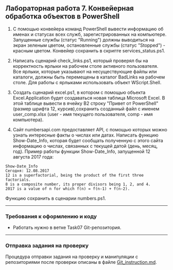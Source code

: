 ##                             Лабораторная работа 7. Конвейерная обработка объектов в PowerShell
1. С помощью конвейера команд PowerShell вывести информацию об именах и статусах всех служб, зарегистрированных на компьютере. Запущенные службы (статус "Running") должны выводиться на экран зеленым цветом, остановленные службы (статус "Stopped") - красным цветом. Конвейер сохранить в скрипте services_status.ps1.

2. Написать сценарий check_links.ps1, который проверял бы на корректность ярлыки на рабочем столе активного пользователя. Все ярлыки, которые указывают на несуществующие файлы или каталоги, должны быть перемещены в каталог BadLinks на рабочем столе. Для работы с ярлыками использовать объект WScript.Shell.

3. Создать сценарий excel.ps1, в котором с помощью объекта Excel.Application будет  создаваться новая таблица Microsoft Excel. В этой таблице вывести в ячейку B2 строку "Привет от PowerShell" (размер шрифта 12, курсив),сохранить созданный файл с именем user_comp.xlsx (user - имя текущего пользователя, comp - имя компьютера).

4. Cайт numbersapi.com предоставляет API, с помощью которых можно узнать интересные факты о числах или датах. Написать функцию Show-Date_Info, которая будет сообщать полученную с этого сайта информацию о числах, связанных с текущей датой (день, месяц, год).
Пример работы функции Show-Date_Info, запущенной 12 августа 2017 года:
```
Show-Date_Info 
Сегодня: 12.08.2017
12 is a superfactorial, being the product of the first three factorials.
8 is a composite number, its proper divisors being 1, 2, and 4.
2017 is a value of n for which f(n) = f(n-1) + f(n-2).
```
Функцию сохранить в сценарии numbers.ps1.

- - -

### Требования к оформлению и коду
* Работать нужно в ветке Task07 Git-репозитория.

- - -

### Отправка задания на проверку
Процедура отправки задания на проверку и манипуляции с репозиториями после проверки описаны в файле [Git_instruction.md](Git_instruction.md).
